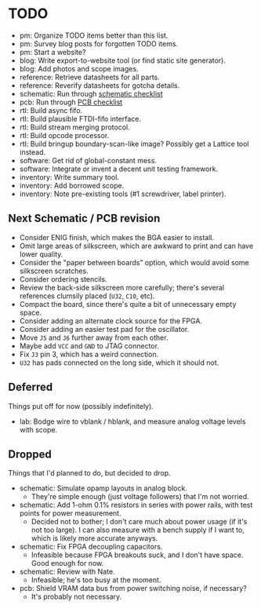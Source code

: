 # TODO

* pm: Organize TODO items better than this list.
* pm: Survey blog posts for forgotten TODO items.
* pm: Start a website?
* blog: Write export-to-website tool (or find static site generator).
* blog: Add photos and scope images.
* reference: Retrieve datasheets for all parts.
* reference: Reverify datasheets for gotcha details.
* schematic: Run through [schematic checklist](https://github.com/azonenberg/pcb-checklist/blob/master/schematic-checklist.md)
* pcb: Run through [PCB checklist](https://github.com/azonenberg/pcb-checklist/blob/master/layout-checklist.md)
* rtl: Build async fifo.
* rtl: Build plausible FTDI-fifo interface.
* rtl: Build stream merging protocol.
* rtl: Build opcode processor.
* rtl: Build bringup boundary-scan-like image? Possibly get a Lattice tool instead.
* software: Get rid of global-constant mess.
* software: Integrate or invent a decent unit testing framework.
* inventory: Write summary tool.
* inventory: Add borrowed scope.
* inventory: Note pre-existing tools (#1 screwdriver, label printer).

## Next Schematic / PCB revision

* Consider ENIG finish, which makes the BGA easier to install.
* Omit large areas of silkscreen, which are awkward to print and can have lower quality.
* Consider the "paper between boards" option, which would avoid some silkscreen scratches.
* Consider ordering stencils.
* Review the back-side silkscreen more carefully; there's several references clumsily placed (`U32`, `C10`, etc).
* Compact the board, since there's quite a bit of unnecessary empty space.
* Consider adding an alternate clock source for the FPGA.
* Consider adding an easier test pad for the oscillator.
* Move `J5` and `J6` further away from each other.
* Maybe add `VCC` and `GND` to JTAG connector.
* Fix `J3` pin 3, which has a weird connection.
* `U32` has pads connected on the long side, which it should not.

## Deferred

Things put off for now (possibly indefinitely).

* lab: Bodge wire to vblank / hblank, and measure analog voltage levels with scope.

## Dropped

Things that I'd planned to do, but decided to drop.

* schematic: Simulate opamp layouts in analog block.
  * They're simple enough (just voltage followers) that I'm not worried.
* schematic: Add 1-ohm 0.1% resistors in series with power rails, with test points for power measurement.
  * Decided not to bother; I don't care much about power usage (if it's not too large). I can also measure with a bench supply if I want to, which is likely more accurate anyways.
* schematic: Fix FPGA decoupling capacitors.
  * Infeasible because FPGA breakouts suck, and I don't have space.  Good enough for now.
* schematic: Review with Nate.
  * Infeasible; he's too busy at the moment.
* pcb: Shield VRAM data bus from power switching noise, if necessary?
  * It's probably not necessary.
